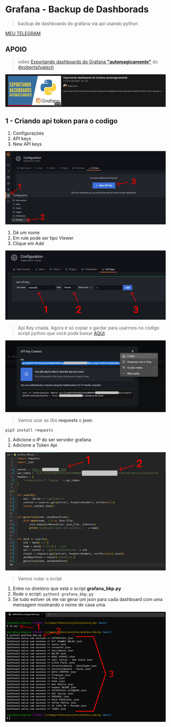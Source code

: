 # Grafana - Backup de Dashborads

> backup de dashboards do grafana via api usando python

[MEU TELEGRAM](https://t.me/saulos2costa)

## APOIO

> video [Exportando dashboards do Grafana **"automagicamente"**](https://youtu.be/la64BA9YKWk) do [@robertsilvatech](https://github.com/robertsilvatech)

![yotube](img/img6.png)

## 1 - Criando api token para o codigo

1) Configurações
2) API keys
3) New API keys

![caminho pra criar a api token](img/img1.jpg)

1) Dê um nome
2) Em rule pode ser tipo Viewer
3) Clique em Add

![criando a api token](img/img2.jpg)

> Api Key criada. Agora é só copiar e gardar para usarmos no código script python que você pode baixar [AQUI](py/grafana_bkp.py).

![copia token](img/img3.jpg)

> Vamos usar as libs **requests** e **json**.

```sh
pip3 install requests
```

1) Adicione o IP do ser servidor grafana
2) Adicione a Token Api

![codigo py](img/img4.jpg)

> Vamos rodar o script

1) Entre no diretório que está o script **grafana_bkp.py**
2) Rode o script: ```python3 grafana_bkp.py```
3) Se tudo estiver ok ele vai gerar um json para cada dashboard com uma mensagem mostrando o nome de casa uma.

![rodando script python](img/img5.jpg)
